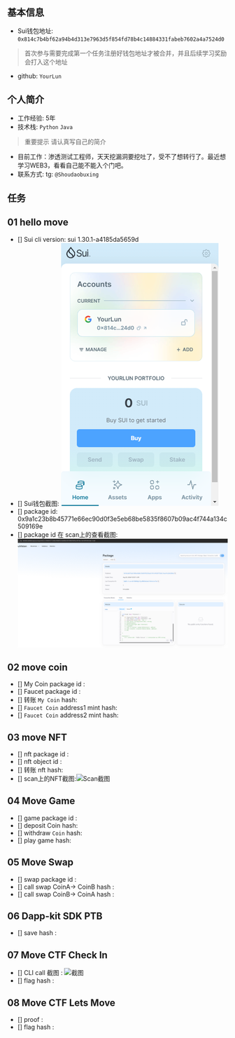 ## 基本信息
- Sui钱包地址: `0x814c7b4bf62a94b4d313e7963d5f854fd78b4c14884331fabeb7602a4a7524d0`
> 首次参与需要完成第一个任务注册好钱包地址才被合并，并且后续学习奖励会打入这个地址
- github: `YourLun`

## 个人简介
- 工作经验: 5年
- 技术栈: `Python` `Java`
> 重要提示 请认真写自己的简介
- 目前工作：渗透测试工程师，天天挖漏洞要挖吐了，受不了想转行了。最近想学习WEB3，看看自己能不能入个门吧。
- 联系方式: tg: `@Shoudaobuxing` 

## 任务

##   01 hello move  
- [] Sui cli version: sui 1.30.1-a4185da5659d
- [] Sui钱包截图: ![Sui钱包截图](./images/img.png)
- [] package id: 0x9a1c23b8b45771e66ec90d0f3e5eb68be5835f8607b09ac4f744a134c509169e
- [] package id 在 scan上的查看截图:![Scan截图](./images/img_1.png)

##   02 move coin
- [] My Coin package id : 
- [] Faucet package id : 
- [] 转账 `My Coin` hash:
- [] `Faucet Coin` address1 mint hash:
- [] `Faucet Coin` address2 mint hash:

##   03 move NFT
- [] nft package id :
- [] nft object id : 
- [] 转账 nft  hash:
- [] scan上的NFT截图:![Scan截图](./images/你的图片地址)

##   04 Move Game
- [] game package id :
- [] deposit Coin hash:
- [] withdraw `Coin` hash:
- [] play game hash:

##   05 Move Swap
- [] swap package id :
- [] call swap CoinA-> CoinB  hash :
- [] call swap CoinB-> CoinA  hash :

##   06 Dapp-kit SDK PTB
- [] save hash :

##   07 Move CTF Check In
- [] CLI call 截图 : ![截图](./images/你的图片地址)
- [] flag hash :

##   08 Move CTF Lets Move
- [] proof : 
- [] flag hash :
